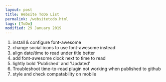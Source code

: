 ```yaml
---
layout: post
title: Website ToDo List
permalink: /websitetodo.html
tags: [ToDo]
modified: 29 January 2019
---
```

1. install & configure font-awesome
2. change social icons to use font-awesome instead
3. align date/time to read under title better
4. add font-awesome clock next to time to read
5. lightly bold 'Published' and 'Updated'
6. Troubleshoot time-to-read plugin not working when published to github
7. style and check compatability on mobile